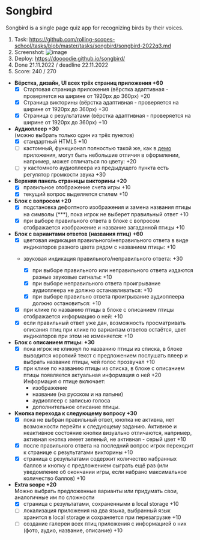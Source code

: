 # Songbird
Songbird is a single page quiz app for recognizing birds by their voices.

1. Task: https://github.com/rolling-scopes-school/tasks/blob/master/tasks/songbird/songbird-2022q3.md
2. Screenshot:
![image](https://user-images.githubusercontent.com/58595156/202938310-09e7ccc1-3310-46bd-8d1a-8d0cb3ded032.png)
3. Deploy: https://doooodie.github.io/songbird/
4. Done 21.11.2022 / deadline 22.11.2022
5. Score: 240 / 270
- **Вёрстка, дизайн, UI всех трёх страниц приложения +60**
  - [x] Стартовая страница приложения (вёрстка адаптивная - проверяется на ширине от 1920рх до 360рх) +20
  - [x] Страница викторины (вёрстка адаптивная - проверяется на ширине от 1920рх до 360рх) +30
  - [x] Страница с результатами (вёрстка адаптивная - проверяется на ширине от 1920рх до 360рх) +10
  
- **Аудиоплеер +30**  
  (можно выбрать только один из трёх пунктов)
  - [x] стандартный HTML5 +10
  - [ ] кастомный, функционал полностью такой же, как в [демо](https://birds-quiz.netlify.com/) приложения, могут быть небольшие отличия в оформлении, например, может отличаться по цвету: +20 
  - [ ] у кастомного аудиоплеера из предыдущего пункта есть регулятор громкости звука +30    

- **Верхняя панель страницы викторины +20**
  - [x] правильное отображение счета игры +10
  - [x] текущий вопрос выделяется стилем +10
  
- **Блок с вопросом +20**
  - [x] подстановка дефолтного изображения и замена названия птицы на символы (\*\*\*), пока игрок не выберет правильный ответ +10
  - [x] при выборе правильного ответа в блоке с вопросом отображается изображение и название загаданной птицы +10

- **Блок с вариантами ответов (названия птиц) +60**
  - [x] цветовая индикация правильного/неправильного ответа в виде индикаторов разного цвета рядом с названием птицы: +10

  - звуковая индикация правильного/неправильного ответа: +30  

    - [x] при выборе правильного или неправильного ответа издаются разные звуковые сигналы: +10
    - [x] при выборе неправильного ответа проигрывание аудиоплеера не должно останавливаться: +10
    - [x] при выборе правильно ответа проигрывание аудиоплеера должно остановиться: +10
  - [x] при клике по названию птицы в блоке с описанием птицы отображается информацию о ней: +10   
  - [x] если правильный ответ уже дан, возможность просматривать описания птиц при клике по вариантам ответов остаётся, цвет индикаторов при этом не изменяется: +10

- **Блок с описанием птицы: +30**
  - [x] пока игрок не кликнул по названию птицы из списка, в блоке выводится короткий текст с предложением послушать плеер и выбрать название птицы, чей голос прозвучал +10
  - [x] при клике по названию птицы из списка, в блоке с описанием птицы появляется актуальная информация о ней +20  
  Информация о птице включает:
    - изображение
    - название (на русском и на латыни)
    - аудиоплеер с записью голоса
    - дополнительное описание птицы.
    
- **Кнопка перехода к следующему вопросу +30**
  - [x] пока не выбран правильный ответ, кнопка не активна, нет возможности перейти к следующему заданию. Активное и неактивное состояние кнопки визуально отличаются, например, активная кнопка имеет зеленый, не активная - серый цвет +10
  - [x] после правильного ответа на последний вопрос игрок переходит к странице с результатами викторины +10  
  - [x] страница с результатами содержит количество набранных баллов и кнопку с предложением сыграть ещё раз (или уведомление об окончании игры, если набрано максимальное количество баллов) +10 
  
- **Extra scope +20**  
  Можно выбрать предложенные варианты или придумать свои, аналогичные им по сложности  
  - [x] страница с результатами, сохраненными в local storage +10
  - [ ] локализация приложения на два языка, выбранный язык хранится в local storage и сохраняется при перезагрузке +10
  - [ ] создание галереи всех птиц приложения c информацией о них (фото, аудио, название, описание) +10
